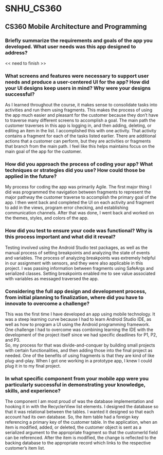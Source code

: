 # SNHU_CS360
## CS360 Mobile Architecture and Programming

### Briefly summarize the requirements and goals of the app you developed. What user needs was this app designed to address?  
<< need to finish >>  
  
### What screens and features were necessary to support user needs and produce a user-centered UI for the app? How did your UI designs keep users in mind? Why were your designs successful?  
As I learned throughout the course, it makes sense to consolidate tasks into activities and run them using fragments. This makes the process of using the app much easier and pleasant for the customer because they don’t have to traverse many different screens to accomplish a goal. The main path the customer traverses in this app is logging in, and then adding, deleting, or editing an item in the list. I accomplished this with one activity. That activity contains a fragment for each of the tasks listed earlier. There are additional actions that a customer can perform, but they are activities or fragments that branch from the main path. I feel like this helps maintains focus on the main goal of the app for the customer.  
  
### How did you approach the process of coding your app? What techniques or strategies did you use? How could those be applied in the future?  
My process for coding the app was primarily Agile. The first major thing I did was programmed the navigation between fragments to represent the major pathway the customer traverse to accomplish the primary goal of the app. I then went back and completed the UI on each activity and fragment to add in the views, program error checking, and establishing communication channels. After that was done, I went back and worked on the themes, styles, and colors of the app.  
  
### How did you test to ensure your code was functional? Why is this process important and what did it reveal?  
Testing involved using the Android Studio test packages, as well as the manual process of setting breakpoints and analyzing the state of events and variables. The process of analyzing breakpoints was extremely helpful in our assignment with sensors, and they were also applicable in this project. I was passing information between fragments using SafeArgs and serialized classes. Setting breakpoints enabled me to see value associated with variables as messaged traversed the app.  

### Considering the full app design and development process, from initial planning to finalization, where did you have to innovate to overcome a challenge?  
This was the first time I have developed an app using mobile technology. It was a steep learning curve because I had to learn Android Studio IDE, as well as how to program a UI using the Android programming framework. One challenge I had to overcome was combining learning the IDE with the development of the project itself since we had specific deadlines for P1, P2, and P3.  
So, my process for that was divide-and-conquer by building small projects with certain functionalities, and then adding those into the final project as needed. One of the benefits of using fragments is that they are kind of like plug-and-play. When I got one working in a prototype app, I knew I could plug it in to my final project.  

### In what specific component from your mobile app were you particularly successful in demonstrating your knowledge, skills, and experience?  
The component I am most proud of was the database implementation and hooking it in with the RecyclerView list elements. I designed the database so that it was relational between the tables. I wanted it designed so that each account had its own database. So, the item table had a foreign key referencing a primary key of the customer table.
In the application, when an item is modified, added, or deleted, the customer object is sent as a serialized argument to the appropriate fragment so that the customerId field can be referenced. After the item is modified, the change is reflected to the backing database to the appropriate record which links to the respective customer’s item list.
